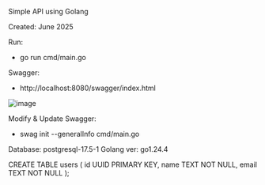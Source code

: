 Simple API using Golang

Created: June 2025

Run:
- go run cmd/main.go

Swagger:
- http://localhost:8080/swagger/index.html

![image](https://github.com/user-attachments/assets/06fb12c6-1540-436f-a7ef-11bb9293a450)

Modify & Update Swagger:
- swag init --generalInfo cmd/main.go


Database: postgresql-17.5-1
Golang ver: go1.24.4

CREATE TABLE users (
    id UUID PRIMARY KEY,
    name TEXT NOT NULL,
    email TEXT NOT NULL
);
